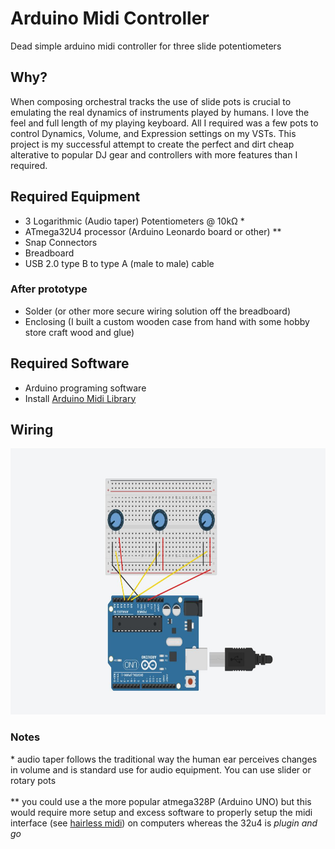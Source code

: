 # Arduino Midi Controller
Dead simple arduino midi controller for three slide potentiometers

## Why?
When composing orchestral tracks the use of slide pots is crucial to emulating the real dynamics of instruments played by humans. I love the feel and full length of my playing keyboard. All I required was a few pots to control Dynamics, Volume, and Expression settings on my VSTs. This project is my successful attempt to create the perfect and dirt cheap alterative to  popular DJ gear and controllers with more features than I required.

## Required Equipment 
- 3 Logarithmic (Audio taper) Potentiometers @ 10kΩ *
- ATmega32U4 processor (Arduino Leonardo board or other) **
- Snap Connectors
- Breadboard
- USB 2.0 type B to type A (male to male) cable
### After prototype
- Solder (or other more secure wiring solution off the breadboard)
- Enclosing (I built a custom wooden case from hand with some hobby store craft wood and glue)

## Required Software 
- Arduino programing software
- Install [Arduino Midi Library](https://www.arduino.cc/en/Reference/MIDIUSB) 


## Wiring
<img src="./wiring.jpg" width="650" height="426"/>


### Notes
\* audio taper follows the traditional way the human ear perceives changes in volume and is standard use for audio equipment. You can use slider or rotary pots
\
\
\** you could use a the more popular atmega328P (Arduino UNO) but this would require more setup and excess software to properly setup the midi interface (see [hairless midi](https://projectgus.github.io/hairless-midiserial/)) on computers whereas the 32u4 is *plugin and go*